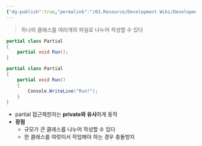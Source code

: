 ```yaml
---
{"dg-publish":true,"permalink":"/03.Resource/Development Wiki/Development Wiki (Sources)/CSharp Partial 클래스/","noteIcon":"","created":"2024-11-10T15:00:38.000+09:00","updated":"2025-07-19T22:58:36.949+09:00"}
---
```


> 하나의 클래스를 여러개의 파일로 나누어 작성할 수 있다

```csharp
partial class Partial
{
    partial void Run();
}
```

```csharp
partial class Partial
{
    partial void Run()
    {
        Console.WriteLine("Run!");
    }
}
```

- partial 접근제한자는 **private와 유사**하게 동작
- **장점**
    - 규모가 큰 클래스를 나누어 작성할 수 있다
    - 한 클래스를 여럿이서 작업해야 하는 경우 충돌방지